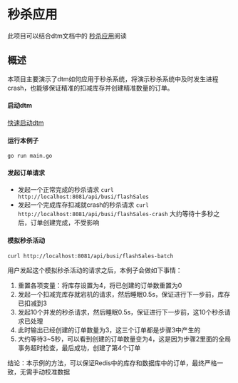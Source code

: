 # 秒杀应用
此项目可以结合dtm文档中的 [秒杀应用](https://dtm.pub/app/flash.html)阅读

## 概述
本项目主要演示了dtm如何应用于秒杀系统，将演示秒杀系统中及时发生进程crash，也能够保证精准的扣减库存并创建精准数量的订单。

#### 启动dtm
[快速启动dtm](https://dtm.pub/guide/install.html)

#### 运行本例子
`go run main.go`

#### 发起订单请求
- 发起一个正常完成的秒杀请求 `curl http://localhost:8081/api/busi/flashSales`
- 发起一个完成库存扣减就crash的秒杀请求 `curl http://localhost:8081/api/busi/flashSales-crash` 大约等待十多秒之后，订单创建完成，不受影响

#### 模拟秒杀活动
`curl http://localhost:8081/api/busi/flashSales-batch`

用户发起这个模拟秒杀活动的请求之后，本例子会做如下事情：
1. 重置各项变量：将库存设置为4，将已创建的订单数重置为0
2. 发起一个扣减完库存就宕机的请求，然后睡眠0.5s，保证进行下一步前，库存已扣减到3
3. 发起10个并发的秒杀请求，然后睡眠0.5s，保证进行下一步前，这10个秒杀请求已处理
4. 此时输出已经创建的订单数量为3，这三个订单都是步骤3中产生的
5. 大约等待3~5秒，可以看到创建的订单数量变为4，这是因为步骤2里面的全局事务超时检查，最后成功，创建了第4个订单

结论：本示例的方法，可以保证Redis中的库存和数据库中的订单，最终严格一致，无需手动校准数据

